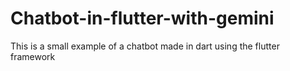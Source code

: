 # Chatbot-in-flutter-with-gemini
This is a small example of a chatbot made in dart using the flutter framework
